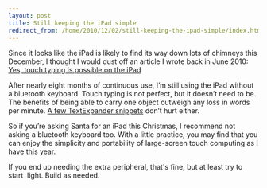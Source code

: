 ```yaml
---
layout: post
title: Still keeping the iPad simple
redirect_from: /home/2010/12/02/still-keeping-the-ipad-simple/index.html
---
```

<p>Since it looks like the iPad is likely to find its way down lots of chimneys this December, I thought I would dust off an article I wrote back in June 2010:
<a href="http://www.practicallyefficient.com/2010/06/04/yes-touch-typing-is-possible-on-the-ipad/">Yes, touch typing is possible on the iPad</a></p>
<p>After nearly eight months of continuous use, I’m still using the iPad without a bluetooth keyboard. Touch typing is not perfect, but it doesn’t need to be. The benefits of being able to carry one object outweigh any loss in words per minute. <a href="http://www.practicallyefficient.com/2010/10/10/markdownmail-for-ipad-is-a-mobile-web-writers-dream-come-true/">A few TextExpander snippets</a> don’t hurt either.</p>
<p>So if you’re asking Santa for an iPad this Christmas, I recommend not asking a bluetooth keyboard too. With a little practice, you may find that you can enjoy the simplicity and portability of large-screen touch computing as I have this year.</p>
<p>If you end up needing the extra peripheral, that's fine, but at least try to start  light. Build as needed.</p>
